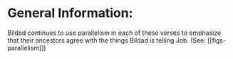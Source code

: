 # General Information:

Bildad continues to use parallelism in each of these verses to emphasize that their ancestors agree with the things Bildad is telling Job. (See: [[figs-parallelism]])